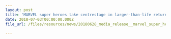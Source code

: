 ```yaml
---
layout: post
title: 'MARVEL super heroes take centrestage in larger-than-life return of Sentosa Sandsation'
date: 2018-07-03T00:00:00.000Z
file_url: /files/resources/news/20180628_media_release__marvel_super_heroes_take_centre_in_larger-than-life_return_of_sentosa_sandsation.pdf

---
```

